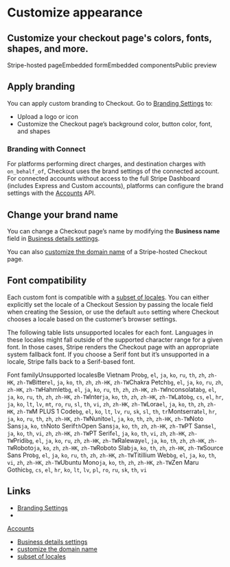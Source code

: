 # Customize appearance

## Customize your checkout page's colors, fonts, shapes, and more.

Stripe-hosted pageEmbedded formEmbedded componentsPublic preview
## Apply branding

You can apply custom branding to Checkout. Go to [Branding
Settings](https://dashboard.stripe.com/settings/branding/checkout) to:

- Upload a logo or icon
- Customize the Checkout page’s background color, button color, font, and shapes

### Branding with Connect

For platforms performing direct charges, and destination charges with
`on_behalf_of`, Checkout uses the brand settings of the connected account. For
connected accounts without access to the full Stripe Dashboard (includes Express
and Custom accounts), platforms can configure the brand settings with the
[Accounts](https://docs.stripe.com/api/accounts/object#account_object-settings-branding)
API.

## Change your brand name

You can change a Checkout page’s name by modifying the **Business name** field
in [Business details
settings](https://dashboard.stripe.com/settings/business-details).

You can also [customize the domain
name](https://docs.stripe.com/payments/checkout/custom-domains) of a
Stripe-hosted Checkout page.

## Font compatibility

Each custom font is compatible with a [subset of
locales](https://docs.stripe.com/js/appendix/supported_locales). You can either
explicitly set the locale of a Checkout Session by passing the locale field when
creating the Session, or use the default `auto` setting where Checkout chooses a
locale based on the customer’s browser settings.

The following table lists unsupported locales for each font. Languages in these
locales might fall outside of the supported character range for a given font. In
those cases, Stripe renders the Checkout page with an appropriate system
fallback font. If you choose a Serif font but it’s unsupported in a locale,
Stripe falls back to a Serif-based font.

Font familyUnsupported localesBe Vietnam Pro`bg`, `el`, `ja`, `ko`, `ru`, `th`,
`zh`, `zh-HK`, `zh-TW`Bitter`el`, `ja`, `ko`, `th`, `zh`, `zh-HK`, `zh-TW`Chakra
Petch`bg`, `el`, `ja`, `ko`, `ru`, `zh`, `zh-HK`, `zh-TW`Hahmlet`bg`, `el`,
`ja`, `ko`, `ru`, `th`, `zh`, `zh-HK`, `zh-TW`Inconsolata`bg`, `el`, `ja`, `ko`,
`ru`, `th`, `zh`, `zh-HK`, `zh-TW`Inter`ja`, `ko`, `th`, `zh`, `zh-HK`,
`zh-TW`Lato`bg`, `cs`, `el`, `hr`, `ja`, `ko`, `lt`, `lv`, `mt`, `ro`, `ru`,
`sl`, `th`, `vi`, `zh`, `zh-HK`, `zh-TW`Lora`el`, `ja`, `ko`, `th`, `zh`,
`zh-HK`, `zh-TW`M PLUS 1 Code`bg`, `el`, `ko`, `lt`, `lv`, `ru`, `sk`, `sl`,
`th`, `tr`Montserrat`el`, `hr`, `ja`, `ko`, `ru`, `th`, `zh`, `zh-HK`,
`zh-TW`Nunito`el`, `ja`, `ko`, `th`, `zh`, `zh-HK`, `zh-TW`Noto Sans`ja`, `ko`,
`th`Noto Serif`th`Open Sans`ja`, `ko`, `th`, `zh`, `zh-HK`, `zh-TW`PT Sans`el`,
`ja`, `ko`, `th`, `vi`, `zh`, `zh-HK`, `zh-TW`PT Serif`el`, `ja`, `ko`, `th`,
`vi`, `zh`, `zh-HK`, `zh-TW`Pridi`bg`, `el`, `ja`, `ko`, `ru`, `zh`, `zh-HK`,
`zh-TW`Raleway`el`, `ja`, `ko`, `th`, `zh`, `zh-HK`, `zh-TW`Roboto`ja`, `ko`,
`zh`, `zh-HK`, `zh-TW`Roboto Slab`ja`, `ko`, `th`, `zh`, `zh-HK`, `zh-TW`Source
Sans Pro`bg`, `el`, `ja`, `ko`, `ru`, `th`, `zh`, `zh-HK`, `zh-TW`Titillium
Web`bg`, `el`, `ja`, `ko`, `th`, `vi`, `zh`, `zh-HK`, `zh-TW`Ubuntu Mono`ja`,
`ko`, `th`, `zh`, `zh-HK`, `zh-TW`Zen Maru Gothic`bg`, `cs`, `el`, `hr`, `ko`,
`lt`, `lv`, `pl`, `ro`, `ru`, `sk`, `th`, `vi`

## Links

- [Branding Settings](https://dashboard.stripe.com/settings/branding/checkout)
-
[Accounts](https://docs.stripe.com/api/accounts/object#account_object-settings-branding)
- [Business details
settings](https://dashboard.stripe.com/settings/business-details)
- [customize the domain
name](https://docs.stripe.com/payments/checkout/custom-domains)
- [subset of locales](https://docs.stripe.com/js/appendix/supported_locales)